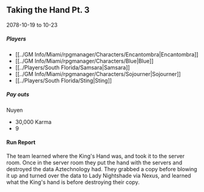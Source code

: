 ## Taking the Hand Pt. 3
2078-10-19 to 10-23
##### Players
- [[../GM Info/Miami/rpgmanager/Characters/Encantombra|Encantombra]]
- [[../GM Info/Miami/rpgmanager/Characters/Blue|Blue]]
- [[../Players/South Florida/Samsara|Samsara]]
- [[../GM Info/Miami/rpgmanager/Characters/Sojourner|Sojourner]]
- [[../Players/South Florida/Sting|Sting]]
##### Pay outs
Nuyen
- 30,000
Karma
- 9

#### Run Report
The team learned where the King's Hand was, and took it to the server room. Once in the server room they put the hand with the servers and destroyed the data Aztechnology had. They grabbed a copy before blowing it up and turned over the data to Lady Nightshade via Nexus, and learned what the King's hand is before destroying their copy.
